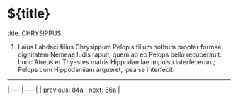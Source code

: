 # ${title}

title. CHRYSIPPUS.



1. Laius Labdaci filius Chrysippum Pelopis filium nothum propter formae dignitatem Nemeae ludis rapuit, quem ab eo Pelops bello recuperauit. hunc Atreus et Thyestes matris Hippodamiae impulsu interfecerunt; Pelops cum Hippodamiam argueret, ipsa se interfecit.



---

| --- | --- |
| previous: [84a](../84a/) | next: [86a](../86a/) |